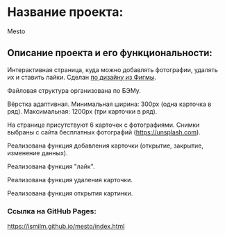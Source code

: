 # Название проекта: 
Mesto

##  Описание проекта и его функциональности:
Интерактивная страница, куда можно добавлять фотографии, удалять их и ставить лайки. Сделан [по дизайну из Фигмы](https://www.figma.com/file/StZjf8HnoeLdiXS7dYrLAh/JavaScript.-Sprint-4).

Файловая структура организована по БЭМу.

Вёрстка адаптивная. Минимальная ширина: 300px (одна карточка в ряд). Максимальная: 1200px (три карточки в ряд).

На странице присутствуют 6 карточек с фотографиями. Снимки выбраны с сайта бесплатных фотографий  (https://unsplash.com).

Реализована функция добавления карточки (открытие, закрытие, изменение данных).

Реализована функция "лайк".

Реализована функция удаления карточки.

Реализована функция открытия картинки.

### Ссылка на GitHub Pages:
https://ismilm.github.io/mesto/index.html

